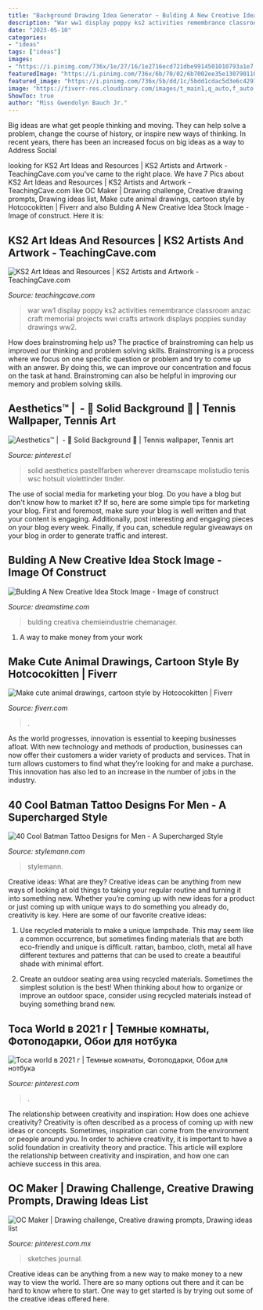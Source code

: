 ```yaml
---
title: "Background Drawing Idea Generator ~ Bulding A New Creative Idea Stock Image"
description: "War ww1 display poppy ks2 activities remembrance classroom anzac craft memorial projects wwi crafts artwork displays poppies sunday drawings ww2"
date: "2023-05-10"
categories:
- "ideas"
tags: ["ideas"]
images:
- "https://i.pinimg.com/736x/1e/27/16/1e2716ecd721dbe9914501010793a1e7.jpg"
featuredImage: "https://i.pinimg.com/736x/6b/70/02/6b7002ee35e1307901109274d0f6723f.jpg"
featured_image: "https://i.pinimg.com/736x/5b/dd/1c/5bdd1cdac5d3e6c42916119b2af6bfe5.jpg"
image: "https://fiverr-res.cloudinary.com/images/t_main1,q_auto,f_auto,q_auto,f_auto/gigs/117027390/original/4ea342449418e0788d5e46810aaa8c9fc3a0d3e5/cute-animal-drawings-cartoon-style.png"
ShowToc: true
author: "Miss Gwendolyn Bauch Jr."
---
```



Big ideas are what get people thinking and moving. They can help solve a problem, change the course of history, or inspire new ways of thinking. In recent years, there has been an increased focus on big ideas as a way to Address Social 

	

		
looking for KS2 Art Ideas and Resources | KS2 Artists and Artwork - TeachingCave.com you've came to the right place. We have 7 Pics about KS2 Art Ideas and Resources | KS2 Artists and Artwork - TeachingCave.com like OC Maker | Drawing challenge, Creative drawing prompts, Drawing ideas list, Make cute animal drawings, cartoon style by Hotcocokitten | Fiverr and also Bulding A New Creative Idea Stock Image - Image of construct. Here it is:
		
    
## KS2 Art Ideas And Resources | KS2 Artists And Artwork - TeachingCave.com

<img loading=lazy src="http://www.teachingcave.com/wp-content/uploads/2013/11/War-Art.jpg" onerror="this.onerror=null;this.src='https://tse1.mm.bing.net/th?id=OIP.ryN3jZXaKBAJ7moMID692gHaJh&amp;pid=15.1';" alt="KS2 Art Ideas and Resources | KS2 Artists and Artwork - TeachingCave.com">

_Source: teachingcave.com_

>war ww1 display poppy ks2 activities remembrance classroom anzac craft memorial projects wwi crafts artwork displays poppies sunday drawings ww2. 

	

How does brainstroming help us?
The practice of brainstroming can help us improved our thinking and problem solving skills. Brainstroming is a process where we focus on one specific question or problem and try to come up with an answer. By doing this, we can improve our concentration and focus on the task at hand. Brainstroming can also be helpful in improving our memory and problem solving skills.

    
## Aesthetics™ | ️ - 🧠 Solid Background 🧠 | Tennis Wallpaper, Tennis Art

<img loading=lazy src="https://i.pinimg.com/736x/1e/27/16/1e2716ecd721dbe9914501010793a1e7.jpg" onerror="this.onerror=null;this.src='https://tse3.mm.bing.net/th?id=OIP.ulwKDOmNyjnrqDgqIjYo8gHaKX&amp;pid=15.1';" alt="Aesthetics™ | ️ - 🧠 Solid Background 🧠 | Tennis wallpaper, Tennis art">

_Source: pinterest.cl_

>solid aesthetics pastellfarben wherever dreamscape molistudio tenis wsc hotsuit violettinder tinder. 

	

The use of social media for marketing your blog.
Do you have a blog but don't know how to market it? If so, here are some simple tips for marketing your blog. First and foremost, make sure your blog is well written and that your content is engaging. Additionally, post interesting and engaging pieces on your blog every week. Finally, if you can, schedule regular giveaways on your blog in order to generate traffic and interest.

    
## Bulding A New Creative Idea Stock Image - Image Of Construct

<img loading=lazy src="https://thumbs.dreamstime.com/z/bulding-new-creative-idea-businesspeople-works-together-37240991.jpg" onerror="this.onerror=null;this.src='https://tse1.mm.bing.net/th?id=OIP.MVZ5IukFkTr7cC0JY1AZUgHaGc&amp;pid=15.1';" alt="Bulding A New Creative Idea Stock Image - Image of construct">

_Source: dreamstime.com_

>bulding creativa chemieindustrie chemanager. 

	

1. A way to make money from your work

    
## Make Cute Animal Drawings, Cartoon Style By Hotcocokitten | Fiverr

<img loading=lazy src="https://fiverr-res.cloudinary.com/images/t_main1,q_auto,f_auto,q_auto,f_auto/gigs/117027390/original/4ea342449418e0788d5e46810aaa8c9fc3a0d3e5/cute-animal-drawings-cartoon-style.png" onerror="this.onerror=null;this.src='https://tse4.mm.bing.net/th?id=OIP.NFWgDji2ny458luSg2PLhQHaKe&amp;pid=15.1';" alt="Make cute animal drawings, cartoon style by Hotcocokitten | Fiverr">

_Source: fiverr.com_

>. 

	

As the world progresses, innovation is essential to keeping businesses afloat. With new technology and methods of production, businesses can now offer their customers a wider variety of products and services. That in turn allows customers to find what they’re looking for and make a purchase. This innovation has also led to an increase in the number of jobs in the industry.

    
## 40 Cool Batman Tattoo Designs For Men - A Supercharged Style

<img loading=lazy src="https://stylemann.com/wp-content/uploads/2016/11/batman-tattoo-32.jpg" onerror="this.onerror=null;this.src='https://tse2.mm.bing.net/th?id=OIP.wqG_eEikCl_Q3D_OImJZoAHaHa&amp;pid=15.1';" alt="40 Cool Batman Tattoo Designs for Men - A Supercharged Style">

_Source: stylemann.com_

>stylemann. 

	

Creative ideas: What are they?
Creative ideas can be anything from new ways of looking at old things to taking your regular routine and turning it into something new. Whether you’re coming up with new ideas for a product or just coming up with unique ways to do something you already do, creativity is key. Here are some of our favorite creative ideas: 
1. Use recycled materials to make a unique lampshade. This may seem like a common occurrence, but sometimes finding materials that are both eco-friendly and unique is difficult. rattan, bamboo, cloth, metal all have different textures and patterns that can be used to create a beautiful shade with minimal effort. 

2. Create an outdoor seating area using recycled materials. Sometimes the simplest solution is the best! When thinking about how to organize or improve an outdoor space, consider using recycled materials instead of buying something brand new.

    
## Toca World в 2021 г | Темные комнаты, Фотоподарки, Обои для нотбука

<img loading=lazy src="https://i.pinimg.com/736x/5b/dd/1c/5bdd1cdac5d3e6c42916119b2af6bfe5.jpg" onerror="this.onerror=null;this.src='https://tse2.mm.bing.net/th?id=OIP.JXN119-V-Mx8YnQ241rlmAHaFy&amp;pid=15.1';" alt="Toca world в 2021 г | Темные комнаты, Фотоподарки, Обои для нотбука">

_Source: pinterest.com_

>. 

	

The relationship between creativity and inspiration: How does one achieve creativity?
Creativity is often described as a process of coming up with new ideas or concepts. Sometimes, inspiration can come from the environment or people around you. In order to achieve creativity, it is important to have a solid foundation in creativity theory and practice. This article will explore the relationship between creativity and inspiration, and how one can achieve success in this area.

    
## OC Maker | Drawing Challenge, Creative Drawing Prompts, Drawing Ideas List

<img loading=lazy src="https://i.pinimg.com/736x/6b/70/02/6b7002ee35e1307901109274d0f6723f.jpg" onerror="this.onerror=null;this.src='https://tse1.mm.bing.net/th?id=OIP.X_TVXk_UDy_VYzVMtJRweQHaOy&amp;pid=15.1';" alt="OC Maker | Drawing challenge, Creative drawing prompts, Drawing ideas list">

_Source: pinterest.com.mx_

>sketches journal. 

	

Creative ideas can be anything from a new way to make money to a new way to view the world. There are so many options out there and it can be hard to know where to start. One way to get started is by trying out some of the creative ideas offered here.

